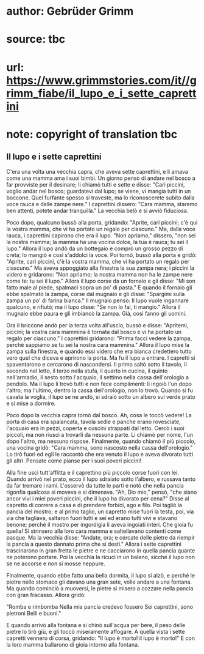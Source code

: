 # author: Gebrüder Grimm
# source: tbc
# url: https://www.grimmstories.com/it//grimm_fiabe/il_lupo_e_i_sette_caprettini
# note: copyright of translation tbc

## Il lupo e i sette caprettini 

C'era una volta una vecchia capra, che aveva sette caprettini, e li
amava come una mamma ama i suoi bimbi. Un giorno pensò di andare nel
bosco a far provviste per il desinare; li chiamò tutti e sette e disse:
"Cari piccini, voglio andar nel bosco; guardatevi dal lupo; se viene,
vi mangia tutti in un boccone. Quel furfante spesso si traveste, ma lo
riconoscerete subito dalla voce rauca e dalle zampe nere." I caprettini
dissero: "Cara mamma, staremo ben attenti, potete andar tranquilla."
La vecchia belò e si avviò fiduciosa.

Poco dopo, qualcuno bussò alla porta, gridando: "Aprite, cari piccini;
c'è qui la vostra mamma, che vi ha portato un regalo per ciascuno."
Ma, dalla voce rauca, i caprettini capirono che era il lupo. "Non
apriamo," dissero, "non sei la nostra mamma; la mamma ha una vocina
dolce, la tua è rauca; tu sei il lupo." Allora il lupo andò da un
bottegaio e comprò un grosso pezzo di creta; lo mangiò e così s'addolci
la voce. Poi tornò, bussò alla porta e gridò: "Aprite, cari piccini,
c'è la vostra mamma, che vi ha portato un regalo per ciascuno." Ma
aveva appoggiato alla finestra la sua zampa nera; i piccini la videro e
gridarono: "Non apriamo; la nostra mamma non ha le zampe nere come te:
tu sei il lupo." Allora il lupo corse da un fornaio e gli disse: "Mi
son fatto male al piede, spalmaci sopra un po' di pasta." E quando il
fornaio gli ebbe spalmato la zampa, corse dal mugnaio e gli disse:
"Spargimi sulla zampa un po' di farina bianca." Il mugnaio pensò: Il
lupo vuole ingannare qualcuno, e rifiutò; ma il lupo disse: "Se non lo
fai, ti mangio." Allora il mugnaio ebbe paura e gli imbiancò la zampa.
Già, così fanno gli uomini.

Ora il briccone andò per la terza volta all'uscio, bussò e disse:
"Apritemi, piccini; la vostra cara mammina è tornata dal bosco e vi ha
portato un regalo per ciascuno." I caprettini gridarono: "Prima facci
vedere la zampa, perché sappiamo se tu sei la nostra cara mammina."
Allora il lupo mise la zampa sulla finestra, e quando essi videro che
era bianca credettero tutto vero quel che diceva e aprirono la porta. Ma
fu il lupo a entrare. I capretti si spaventarono e cercarono di
nascondersi. Il primo saltò sotto il tavolo, il secondo nel letto, il
terzo nella stufa, il quarto in cucina, il quinto nell'armadio, il
sesto sotto l'acquaio, il settimo nella cassa dell'orologio a pendolo.
Ma il lupo li trovò tutti e non fece complimenti: li ingoiò l'un dopo
l'altro; ma l'ultimo, dentro la cassa dell'orologio, non lo trovò.
Quando si fu cavata la voglia, il lupo se ne andò, si sdraiò sotto un
albero sul verde prato e si mise a dormire.

Poco dopo la vecchia capra tornò dal bosco. Ah, cosa le toccò vedere! La
porta di casa era spalancata, tavola sedie e panche erano rovesciate,
l'acquaio era in pezzi, coperta e cuscini strappati dal letto. Cercò i
suoi piccoli, ma non riuscì a trovarli da nessuna parte. Li chiamò per
nome, l'un dopo l'altro, ma nessuno rispose. Finalmente, quando chiamò
il più piccolo, una vocina gridò: "Cara mamma, sono nascosto nella
cassa dell'orologio." Lo tirò fuori ed egli le raccontò che era venuto
il lupo e aveva divorato tutti gli altri. Pensate come pianse per i suoi
poveri piccini!

Alla fine uscì tutt'afflitta e il caprettino più piccolo corse fuori
con lei. Quando arrivò nel prato, ecco il lupo sdraiato sotto l'albero,
e russava tanto da far tremare i rami. L'osservò da tutte le parti e
notò che nella pancia rigonfia qualcosa si moveva e si dimenava. "Ah,
Dio mio," pensò, "che siano ancor vivi i miei poveri piccini, che il
lupo ha divorato per cena?" Disse al capretto di correre a casa e di
prendere forbici, ago e filo. Poi tagliò la pancia del mostro; e al
primo taglio, un capretto mise fuori la testa, poi, via via che
tagliava, saltaron fuori tutti e sei ed erano tutti vivi e stavano
benone; perché il mostro per ingordigia li aveva ingoiati interi. Che
gioia fu quella! Si strinsero alla loro cara mamma e saltellavano
contenti come pasque. Ma la vecchia disse: "Andate, ora; e cercate
delle pietre da riempir la pancia a questo dannato prima che si desti."
Allora i sette caprettini trascinarono in gran fretta le pietre e ne
cacciarono in quella pancia quante ne poterono portare. Poi la vecchia
la ricucì in un baleno, sicché il lupo non se ne accorse e non si mosse
neppure.

Finalmente, quando ebbe fatto una bella dormita, il lupo si alzò, e
perché le pietre nello stomaco gli davano una gran sete, volle andare a
una fontana. Ma quando cominciò a muoversi, le pietre si misero a
cozzare nella pancia con gran fracasso. Allora gridò:

"Romba e rimbomba
Nella mia pancia credevo fossero
Sei caprettini, sono pietroni
Belli e buoni."

E quando arrivò alla fontana e si chinò sull'acqua per bere, il peso
delle pietre lo tirò giù, e gli toccò miseramente affogare. A quella
vista i sette capretti vennero di corsa, gridando: "Il lupo è morto! il
lupo è morto!" E con la loro mamma ballarono di gioia intorno alla
fontana.
